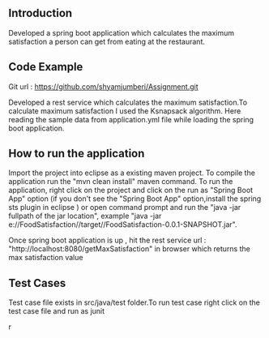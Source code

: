## Introduction

Developed a spring boot application which calculates the maximum satisfaction a person can get from eating at the restaurant.

## Code Example

Git url : https://github.com/shyamjumberi/Assignment.git

Developed a rest service which calculates the maximum satisfaction.To calculate maximum satisfaction I used the Ksnapsack algorithm.
Here reading the sample data from application.yml file while loading the spring boot application.

## How to run the application
Import the project into eclipse as a existing maven project.
 To compile the application run the "mvn clean install" maven command.
 To run the application, right click on the project and click on the run as "Spring Boot App" option (if you don't see the "Spring Boot App" option,install the spring sts plugin in eclipse ) or open command prompt and run the "java -jar fullpath of the jar location", 
 example "java -jar e://FoodSatisfaction//target//FoodSatisfaction-0.0.1-SNAPSHOT.jar".

Once spring boot application is up , hit the rest service url : "http://localhost:8080/getMaxSatisfaction" 
in browser which returns the max satisfaction value

## Test Cases
Test case file exists in src/java/test folder.To run test case right click on the test case file and run as junit

r

